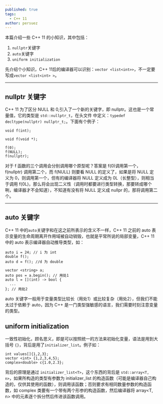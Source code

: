 ```yaml
---
published: true
tags:
  - C++ 11
author: persuez
---
```

本篇介绍一些 C++ 11 的小知识，其中包括：
1. `nullptr`关键字
2. `auto`关键字
3. `uniform initialization`

先介绍个小知识，C++ 11后的编译器可以识别：`vector <list<int>>`，不一定要写成`vector <list<int> >`。

---

## nullptr 关键字
C++ 11 为了区分 NULL 和 0,引入了一个新的关键字，即 nullptr。这也是一个常量值，它的类型是 `std::nullptr_t`，在头文件 <cstddef> 中定义：`typedef decltype(nullptr) nullptr_t;`。下面有个例子：
```
void f(int);

void f(void *);

f(0);
f(NULL);
f(nullptr);
```
对于 f 函数的三个调用会分别调用哪个原型呢？答案是 f(0)调用第一个，f(nullptr) 调用第二个，而 f(NULL) 则要看 NULL 的定义了，如果是将 NULL 定义为 0，则调用第一个，但有的编译器将 NULL 定义成为 0L（长整型），则相当于调用 f(0L)，那么将会出现二义性（调用时都要进行类型转换，那要转成哪个咧，编译器才不会知道），不知道有没有将 NULL 定义成 nullpr 的，那将调用第二个。

---

## auto 关键字
C++ 11  中的`auto`关键字和在这之前所表示的含义不一样，C++ 11 之前的 auto 表示变量的生命周期离开作用域被自动销毁，也就是平常所说的局部变量，C++ 11 中的 auto 表示编译器自动推导类型，如：
```
auto i = 24; // i 为 int
double f();
auto d = f(); //d 为 double

vector <string> a;
auto pos = a.begin(); // 用处1
auto l = [](int) -> bool {
  ...
}; // 用处2
```
auto 关键字一般用于变量类型比较长（用处1）或比较复杂（用处2），但我们不能太过于依赖于 auto，因为 C++ 是一门类型强敏感的语言，我们需要时刻注意变量的类型。

## uniform initialization
一致性初始化，顾名思义，即是可以按照统一的方法来初始化变量，语法是用到大括号 `{}`，背后是用了`initializer_list`。例子如：
```
int values[]{1,2,3};
vector <int> {1,2,3,4,5};
complex<double> c{1.0,2.3};
```
背后的原理是通过 `initializer_list<T>`，这个东西的背后是 `std::array<T, n>`，如果所构造的类型有参数为 initializer_list 的构造函数（可能是编译器自己构造的，仅供其使用的函数），则调用该函数；否则要求有相同数量参数的构造函数，如 complex 类要有一个带有两个形参的构造函数，然后编译器将 array<T, n> 中的元素逐个拆分然后传进该函数调用。
